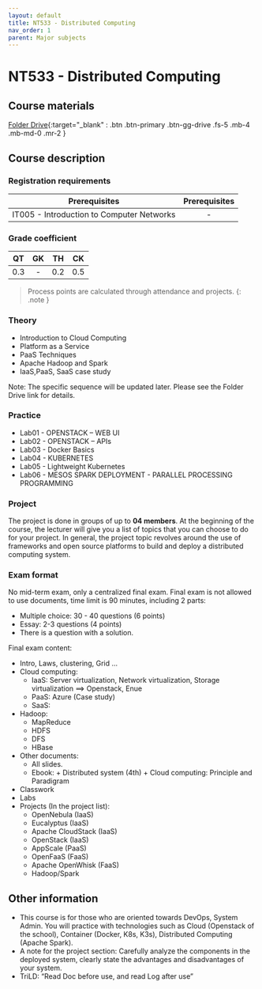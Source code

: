 ```yaml
---
layout: default
title: NT533 - Distributed Computing
nav_order: 1
parent: Major subjects
---
```


# NT533 - Distributed Computing

## Course materials

[Folder Drive](https://drive.google.com/drive/folders/1hjS_CjDXuMiBoNEIGK9rGKVdEHMox7Fd?usp=sharing){:target="_blank" : .btn .btn-primary .btn-gg-drive .fs-5 .mb-4 .mb-md-0 .mr-2 }

## Course description

### Registration requirements

| Prerequisites | Prerequisites |
|------|-----|
| <center>IT005 - Introduction to Computer Networks</center>| <center>-</center>|

### Grade coefficient

| QT | GK | TH | CK |
|------|-----|-----|-----|
| <center>0.3</center>| <center>-</center>| <center>0.2</center> | <center>0.5</center> |

> Process points are calculated through attendance and projects.
{: .note }

### Theory

- Introduction to Cloud Computing
- Platform as a Service
- PaaS Techniques
- Apache Hadoop and Spark
- IaaS,PaaS, SaaS case study

Note: The specific sequence will be updated later. Please see the Folder Drive link for details.

### Practice

- Lab01 - OPENSTACK – WEB UI
- Lab02 - OPENSTACK – APIs
- Lab03 - Docker Basics
- Lab04 - KUBERNETES
- Lab05 - Lightweight Kubernetes
- Lab06 - MESOS SPARK DEPLOYMENT - PARALLEL PROCESSING PROGRAMMING

### Project

The project is done in groups of up to **04 members**. At the beginning of the course, the lecturer will give you a list of topics that you can choose to do for your project. In general, the project topic revolves around the use of frameworks and open source platforms to build and deploy a distributed computing system.

### Exam format

No mid-term exam, only a centralized final exam. Final exam is not allowed to use documents, time limit is 90 minutes, including 2 parts:

- Multiple choice: 30 - 40 questions (6 points)
- Essay: 2-3 questions (4 points)
- There is a question with a solution.

Final exam content:

- Intro, Laws, clustering, Grid ...
- Cloud computing:
  + IaaS:
		Server virtualization,
		Network virtualization,
		Storage virtualization
		==> Openstack, Enue
  + PaaS: Azure (Case study)
  + SaaS:
- Hadoop:
  + MapReduce
  + HDFS
  + DFS
  + HBase
- Other documents:
  + All slides.
  + Ebook:
		+ Distributed system (4th)
		+ Cloud computing: Principle and Paradigram
- Classwork
- Labs
- Projects (In the project list):
  + OpenNebula (IaaS)
  + Eucalyptus (IaaS)
  + Apache CloudStack (IaaS)
  + OpenStack (IaaS)
  + AppScale (PaaS)
  + OpenFaaS (FaaS)
  + Apache OpenWhisk (FaaS)
  + Hadoop/Spark

## Other information

- This course is for those who are oriented towards DevOps, System Admin. You will practice with technologies such as Cloud (Openstack of the school), Container (Docker, K8s, K3s), Distributed Computing (Apache Spark).
- A note for the project section: Carefully analyze the components in the deployed system, clearly state the advantages and disadvantages of your system.
- TriLD: “Read Doc before use, and read Log after use”